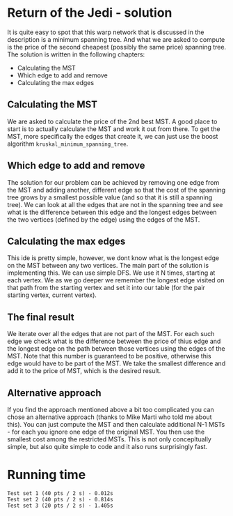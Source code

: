 # Return of the Jedi - solution
It is quite easy to spot that this warp network that is discussed in the description is a minimum spanning tree. And what we are asked to compute is the price of the second cheapest (possibly the same price) spanning tree. The solution is written in the following chapters:
- Calculating the MST
- Which edge to add and remove
- Calculating the max edges

## Calculating the MST
We are asked to calculate the price of the 2nd best MST. A good place to start is to actually calculate the MST and work it out from there. To get the MST, more specifically the edges that create it, we can just use the boost algorithm `kruskal_minimum_spanning_tree`.

## Which edge to add and remove
The solution for our problem can be achieved by removing one edge from the MST and adding another, different edge so that the cost of the spanning tree grows by a smallest possible value (and so that it is still a spanning tree). We can look at all the edges that are not in the spanning tree and see what is the difference between this edge and the longest edges between the two vertices (defined by the edge) using the edges of the MST.

## Calculating the max edges
This ide is pretty simple, however, we dont know what is the longest edge on the MST between any two vertices. The main part of the solution is implementing this. We can use simple DFS. We use it N times, starting at each vertex. We as we go deeper we remember the longest edge visited on that path from the starting vertex and set it into our table (for the pair starting vertex, current vertex).

## The final result
We iterate over all the edges that are not part of the MST. For each such edge we check what is the difference between the price of thius edge and the longest edge on the path between those vertices using the edges of the MST. Note that this number is guaranteed to be positive, otherwise this edge would have to be part of the MST. We take the smallest difference and add it to the price of MST, which is the desired result.

## Alternative approach
If you find the approach mentioned above a bit too complicated you can chose an alternative approach (thanks to Mike Marti who told me about this). You can just compute the MST and then calculate additional N-1 MSTs - for each you ignore one edge of the original MST. You then use the smallest cost among the restricted MSTs. This is not only concepltually simple, but also quite simple to code and it also runs surprisingly fast.

# Running time
    Test set 1 (40 pts / 2 s) - 0.012s
    Test set 2 (40 pts / 2 s) - 0.814s
    Test set 3 (20 pts / 2 s) - 1.405s
